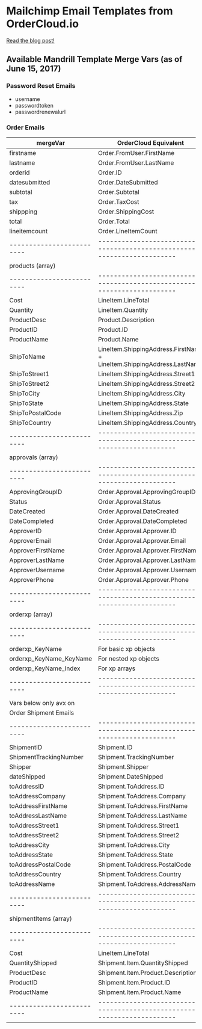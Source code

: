 # Mailchimp Email Templates from OrderCloud.io

[Read the blog post!](https://ordercloud.io/transactional-emails-mandrill-ordercloud-io/)

## Available Mandrill Template Merge Vars (as of June 15, 2017)

### Password Reset Emails
- username
- passwordtoken
- passwordrenewalurl

### Order Emails 

|         mergeVar        |                         OrderCloud Equivalent                          |
|-------------------------|------------------------------------------------------------------------|
| firstname               | Order.FromUser.FirstName                                               |
| lastname                | Order.FromUser.LastName                                                |
| orderid                 | Order.ID                                                               |
| datesubmitted           | Order.DateSubmitted                                                    |
| subtotal                | Order.Subtotal                                                         |
| tax                     | Order.TaxCost                                                          |
| shippping               | Order.ShippingCost                                                     |
| total                   | Order.Total                                                            |
| lineitemcount           | Order.LineItemCount                                                    |
|-------------------------|------------------------------------------------------------------------|
| products (array)        |                                                                        |
|-------------------------|------------------------------------------------------------------------|
| Cost                    | LineItem.LineTotal                                                     |
| Quantity                | LineItem.Quantity                                                      |
| ProductDesc             | Product.Description                                                    |
| ProductID               | Product.ID                                                             |
| ProductName             | Product.Name                                                           |
| ShipToName              | LineItem.ShippingAddress.FirstName + LineItem.ShippingAddress.LastName |
| ShipToStreet1           | LineItem.ShippingAddress.Street1                                       |
| ShipToStreet2           | LineItem.ShippingAddress.Street2                                       |
| ShipToCity              | LineItem.ShippingAddress.City                                          |
| ShipToState             | LineItem.ShippingAddress.State                                         |
| ShipToPostalCode        | LineItem.ShippingAddress.Zip                                           |
| ShipToCountry           | LineItem.ShippingAddress.Country                                       |
|-------------------------|------------------------------------------------------------------------|
| approvals (array)       |                                                                        |
|-------------------------|------------------------------------------------------------------------|
| ApprovingGroupID        | Order.Approval.ApprovingGroupID                                        |
| Status                  | Order.Approval.Status                                                  |
| DateCreated             | Order.Approval.DateCreated                                             |
| DateCompleted           | Order.Approval.DateCompleted                                           |
| ApproverID              | Order.Approval.Approver.ID                                             |
| ApproverEmail           | Order.Approval.Approver.Email                                          |
| ApproverFirstName       | Order.Approval.Approver.FirstName                                      |
| ApproverLastName        | Order.Approval.Approver.LastName                                       |
| ApproverUsername        | Order.Approval.Approver.Username                                       |
| ApproverPhone           | Order.Approval.Approver.Phone                                          |
|-------------------------|------------------------------------------------------------------------|
| orderxp (array)         |                                                                        |
|-------------------------|------------------------------------------------------------------------|
| orderxp_KeyName         | For basic xp objects                                                   |
| orderxp_KeyName_KeyName | For nested xp objects                                                  |
| orderxp_KeyName_Index   | For xp arrays                                                          |
|-------------------------|------------------------------------------------------------------------|
| Vars below only avx on  |                                                                        |
| Order Shipment Emails   |                                                                        |
|-------------------------|------------------------------------------------------------------------|
| ShipmentID              | Shipment.ID                                                            |
| ShipmentTrackingNumber  | Shipment.TrackingNumber                                                |
| Shipper                 | Shipment.Shipper                                                       |
| dateShipped             | Shipment.DateShipped                                                   |
| toAddressID             | Shipment.ToAddress.ID                                                  |
| toAddressCompany        | Shipment.ToAddress.Company                                             |
| toAddressFirstName      | Shipment.ToAddress.FirstName                                           |
| toAddressLastName       | Shipment.ToAddress.LastName                                            |
| toAddressStreet1        | Shipment.ToAddress.Street1                                             |
| toAddressStreet2        | Shipment.ToAddress.Street2                                             |
| toAddressCity           | Shipment.ToAddress.City                                                |
| toAddressState          | Shipment.ToAddress.State                                               |
| toAddressPostalCode     | Shipment.ToAddress.PostalCode                                          |
| toAddressCountry        | Shipment.ToAddress.Country                                             |
| toAddressName           | Shipment.ToAddress.AddressName                                         |
|-------------------------|------------------------------------------------------------------------|
| shipmentItems (array)   |                                                                        |
|-------------------------|------------------------------------------------------------------------|
| Cost                    | LineItem.LineTotal                                                     |
| QuantityShipped         | Shipment.Item.QuantityShipped                                          |
| ProductDesc             | Shipment.Item.Product.Description                                      |
| ProductID               | Shipment.Item.Product.ID                                               |
| ProductName             | Shipment.Item.Product.Name                                             |
|-------------------------|------------------------------------------------------------------------|


